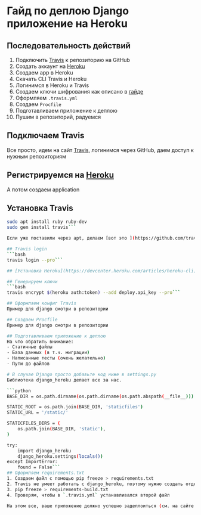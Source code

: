 # Гайд по деплою Django приложение на Heroku 
## Последовательность действий
1. Подключить [Travis](travis-ci.com) к репозиторию на GitHub
2. Создать аккаунт на [Heroku](heroku.com)
4. Создаем app в Heroku
3. Скачать CLI Travis и Heroku
5. Логинимся в Heroku и Travis
6. Создаем ключи шифрования как описано в [гайде](https://docs.travis-ci.com/user/deployment/heroku/)
7. Оформляем `.travis.yml`
8. Создаем `Procfile`
9. Подготавливаем приложение к деплою
10. Пушим в репозиторий, радуемся


## Подключаем Travis
Все просто, идем на сайт [Travis](travis-ci.com), логинимся через GitHub, даем доступ к нужным репозиториям

## Регистрируемся на [Heroku](heroku.com)
А потом создаем application

## Установка Travis
```bash
sudo apt install ruby ruby-dev
sudo gem install travis```

Если уже поставили через apt, делаем [вот это ](https://github.com/travis-ci/travis.rb/issues/400)

## Travis login
```bash
travis login --pro```

## [Установка Heroku](https://devcenter.heroku.com/articles/heroku-cli)

## Генерируем ключи
```bash
travis encrypt $(heroku auth:token) --add deploy.api_key --pro```

## Оформляем конфиг Travis
Пример для django смотри в репозитории

## Создаем Procfile
Пример для django смотри в репозитории

## Подготавливаем приложение к деплою
На что обратить внимание: 
- Статичные файлы
- База данных (в т.ч. миграции)
- Написанные тесты (очень желательно)
- Пути до файлов

# В случае Django просто добавьте код ниже в settings.py
Библиотека django_heroku делает все за нас.

```python
BASE_DIR = os.path.dirname(os.path.dirname(os.path.abspath(__file__)))

STATIC_ROOT = os.path.join(BASE_DIR, 'staticfiles')
STATIC_URL = '/static/'

STATICFILES_DIRS = (
    os.path.join(BASE_DIR, 'static'),
)

try:
    import django_heroku
    django_heroku.settings(locals())
except ImportError:
    found = False```
## Оформляем requirements.txt
1. Создаем файл с помощью pip freeze > requirements.txt
2. Travis не умеет работать с django_heroku, поэтому нужно создать отдельный файл, по которому будет собираться Travis
3. pip freeze > requirements-build.txt
4. Проверям, чтобы в `.travis.yml` устанавливался второй файл

На этом все, ваше приложение должно успешно задеплоиться (см. на сайте heroku). Если появились какие-то проблемы - гугл знает на них ответ.
